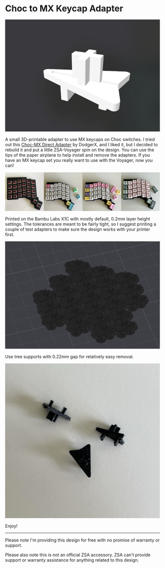 # Choc to MX Keycap Adapter

![Adapter](/_readme-assets/adapter.png)

A small 3D-printable adapter to use MX keycaps on Choc switches. I tried out this [Choc-MX Direct Adapter](https://www.thingiverse.com/thing:4134048) by DodgerX, and I liked it, but I decided to rebuild it and put a little ZSA-Voyager spin on the design. You can use the tips of the paper airplane to help install and remove the adapters. If you have an MX keycap set you really want to use with the Voyager, now you can!

![So many keycap options](/_readme-assets/keycaps-installed.jpg)

Printed on the Bambu Labs X1C with mostly default, 0.2mm layer height settings. The tolerances are meant to be fairly tight, so I suggest printing a couple of test adapters to make sure the design works with your printer first. 

![Tree supports](/_readme-assets/slicer-with-supports.png)

Use tree supports with 0.22mm gap for relatively easy removal. 

![Loose adapters](/_readme-assets/adapters.jpeg)

Enjoy! 

---
Please note I'm providing this design for free with no promise of warranty or support. 

Please also note this is not an official ZSA accessory. ZSA can't provide support or warranty assistance for anything related to this design. 